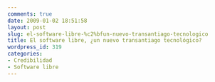 ```yaml
---
comments: true
date: 2009-01-02 18:51:58
layout: post
slug: el-software-libre-%c2%bfun-nuevo-transantiago-tecnologico
title: El software libre, ¿un nuevo transantiago tecnológico?
wordpress_id: 319
categories:
- Credibilidad
- Software libre
---
```


